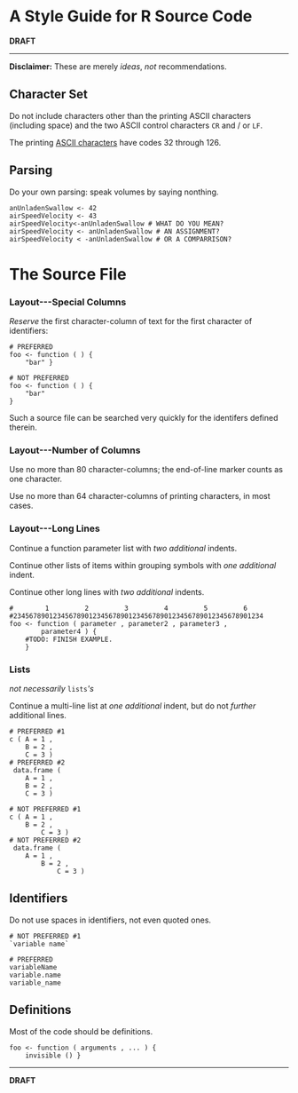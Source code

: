 A Style Guide for R Source Code
===============================

**DRAFT**

----

**Disclaimer:** These are merely _ideas_, _not_ recommendations.

Character Set
-------------

Do not include characters other than the printing ASCII characters (including space) and the two ASCII control characters `CR` and / or `LF`.

The printing [ASCII characters](https://en.wikipedia.org/wiki/ASCII)
have codes 32 through 126.

Parsing
-------

Do your own parsing: speak volumes by saying nonthing.

    anUnladenSwallow <- 42
    airSpeedVelocity <- 43
    airSpeedVelocity<-anUnladenSwallow # WHAT DO YOU MEAN?
    airSpeedVelocity <- anUnladenSwallow # AN ASSIGNMENT?
    airSpeedVelocity < -anUnladenSwallow # OR A COMPARRISON?

The Source File
===============

### Layout---Special Columns

_Reserve_ the first character-column of text for the first character of identifiers:

    # PREFERRED
    foo <- function ( ) {
        "bar" }
    
    # NOT PREFERRED
    foo <- function ( ) {
        "bar"
    }
    
Such a source file can be searched very quickly for the identifers defined therein.

### Layout---Number of Columns

Use no more than 80 character-columns; the end-of-line marker counts as one character.

Use no more than 64 character-columns of printing characters, in most cases.

### Layout---Long Lines

Continue a function parameter list with _two additional_ indents.

Continue other lists of items within grouping symbols with _one additional_ indent.

Continue other long lines with _two additional_ indents.

    #        1         2         3         4         5         6
    #234567890123456789012345678901234567890123456789012345678901234
    foo <- function ( parameter , parameter2 , parameter3 ,
            parameter4 ) {
        #TODO: FINISH EXAMPLE.
        }
        
### Lists

_not necessarily_ `lists`_'s_

Continue a multi-line list at _one additional_ indent, but do not  _further_ additional lines.

    # PREFERRED #1
    c ( A = 1 ,
        B = 2 ,
        C = 3 )
    # PREFERRED #2
     data.frame (
        A = 1 ,
        B = 2 ,
        C = 3 )

    # NOT PREFERRED #1
    c ( A = 1 ,
        B = 2 ,
            C = 3 )
    # NOT PREFERRED #2
     data.frame (
        A = 1 ,
            B = 2 ,
                C = 3 )

Identifiers
-----------

Do not use spaces in identifiers, not even quoted ones.

    # NOT PREFERRED #1
    `variable name`
    
    # PREFERRED
    variableName
    variable.name
    variable_name

Definitions
-----------

Most of the code should be definitions.

    foo <- function ( arguments , ... ) {
        invisible () }

----

**DRAFT**
